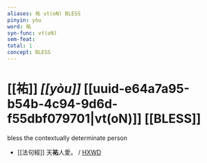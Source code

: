 ```yaml
---
aliases: 祐 vt(oN) BLESS
pinyin: yòu
word: 祐
syn-func: vt(oN)
sem-feat: 
total: 1
concept: BLESS 
---
```

# [[祐]] *[[yòu]]*  [[uuid-e64a7a95-b54b-4c94-9d6d-f55dbf079701|vt(oN)]] [[BLESS]]
bless the contextually determinate person
 - [[法句經]] 天**祐**人愛。 / [HXWD](https://hxwd.org/textview.html?location=KR6b0067_T_002-0568a.10)